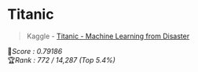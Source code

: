 # Titanic
> Kaggle - [Titanic - Machine Learning from Disaster](https://www.kaggle.com/competitions/titanic)

💯*Score : 0.79186* <br>
🏆*Rank : 772 / 14,287 (Top 5.4%)*
